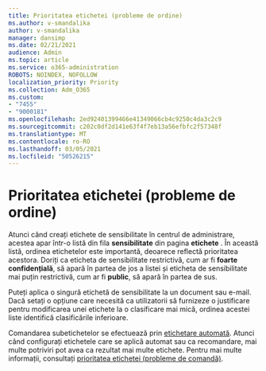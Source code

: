 ```yaml
---
title: Prioritatea etichetei (probleme de ordine)
ms.author: v-smandalika
author: v-smandalika
manager: dansimp
ms.date: 02/21/2021
audience: Admin
ms.topic: article
ms.service: o365-administration
ROBOTS: NOINDEX, NOFOLLOW
localization_priority: Priority
ms.collection: Adm_O365
ms.custom:
- "7455"
- "9000181"
ms.openlocfilehash: 2ed92401399466e41349066cb4c9250c4da3c2c9
ms.sourcegitcommit: c202c0df2d141e63f4f7eb13a56efbfc2f57348f
ms.translationtype: MT
ms.contentlocale: ro-RO
ms.lasthandoff: 03/05/2021
ms.locfileid: "50526215"
---
```

# <a name="label-priority-order-matters"></a>Prioritatea etichetei (probleme de ordine)

Atunci când creați etichete de sensibilitate în centrul de administrare, acestea apar într-o listă din fila **sensibilitate** din pagina **etichete** . În această listă, ordinea etichetelor este importantă, deoarece reflectă prioritatea acestora. Doriți ca eticheta de sensibilitate restrictivă, cum ar fi **foarte confidențială**, să apară în partea de jos a listei și eticheta de sensibilitate mai puțin restrictivă, cum ar fi **public**, să apară în partea de sus.

Puteți aplica o singură etichetă de sensibilitate la un document sau e-mail. Dacă setați o opțiune care necesită ca utilizatorii să furnizeze o justificare pentru modificarea unei etichete la o clasificare mai mică, ordinea acestei liste identifică clasificările inferioare.

Comandarea subetichetelor se efectuează prin [etichetare automată](https://docs.microsoft.com/microsoft-365/compliance/apply-sensitivity-label-automatically). Atunci când configurați etichetele care se aplică automat sau ca recomandare, mai multe potriviri pot avea ca rezultat mai multe etichete. Pentru mai multe informații, consultați [prioritatea etichetei (probleme de comandă)](https://docs.microsoft.com/microsoft-365/compliance/sensitivity-labels).